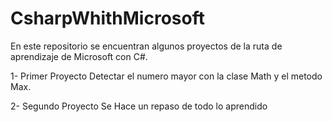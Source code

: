 # CsharpWhithMicrosoft
En este repositorio se encuentran algunos proyectos de la ruta de aprendizaje de Microsoft con C#.

1- Primer Proyecto
Detectar el numero mayor con la clase Math y el metodo Max.

2- Segundo Proyecto
Se Hace un repaso de todo lo aprendido

